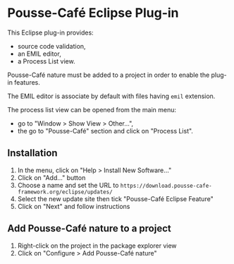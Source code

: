 # Pousse-Café Eclipse Plug-in

This Eclipse plug-in provides:

- source code validation,
- an EMIL editor,
- a Process List view.

Pousse-Café nature must be added to a project in order to enable the plug-in features.

The EMIL editor is associate by default with files having `emil` extension.

The process list view can be opened from the main menu:
- go to "Window > Show View > Other...",
- the go to "Pousse-Café" section and click on "Process List".

## Installation

1. In the menu, click on "Help > Install New Software..."
2. Click on "Add..." button
3. Choose a name and set the URL to `https://download.pousse-cafe-framework.org/eclipse/updates/`
4. Select the new update site then tick "Pousse-Café Eclipse Feature"
5. Click on "Next" and follow instructions

## Add Pousse-Café nature to a project

1. Right-click on the project in the package explorer view
2. Click on "Configure > Add Pousse-Café nature"
